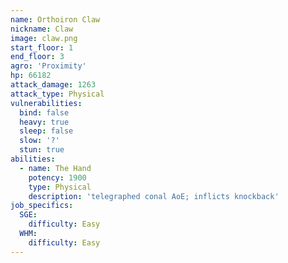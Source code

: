 ```yaml
---
name: Orthoiron Claw
nickname: Claw
image: claw.png
start_floor: 1
end_floor: 3
agro: 'Proximity'
hp: 66182
attack_damage: 1263
attack_type: Physical
vulnerabilities:
  bind: false
  heavy: true
  sleep: false
  slow: '?'
  stun: true
abilities:
  - name: The Hand
    potency: 1900
    type: Physical
    description: 'telegraphed conal AoE; inflicts knockback'
job_specifics:
  SGE:
    difficulty: Easy
  WHM:
    difficulty: Easy
---
```

